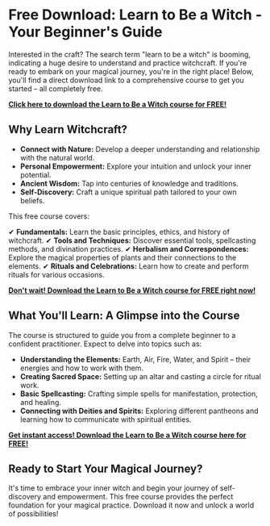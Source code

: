# Free Download: Learn to Be a Witch - Your Beginner's Guide

Interested in the craft? The search term "learn to be a witch" is booming, indicating a huge desire to understand and practice witchcraft. If you're ready to embark on your magical journey, you're in the right place! Below, you'll find a direct download link to a comprehensive course to get you started – all completely free.

[**Click here to download the Learn to Be a Witch course for FREE!**](https://udemywork.com/learn-to-be-a-witch)

## Why Learn Witchcraft?

*   **Connect with Nature:** Develop a deeper understanding and relationship with the natural world.
*   **Personal Empowerment:** Explore your intuition and unlock your inner potential.
*   **Ancient Wisdom:** Tap into centuries of knowledge and traditions.
*   **Self-Discovery:** Craft a unique spiritual path tailored to your own beliefs.

This free course covers:

✔ **Fundamentals:** Learn the basic principles, ethics, and history of witchcraft.
✔ **Tools and Techniques:** Discover essential tools, spellcasting methods, and divination practices.
✔ **Herbalism and Correspondences:** Explore the magical properties of plants and their connections to the elements.
✔ **Rituals and Celebrations:** Learn how to create and perform rituals for various occasions.

[**Don't wait! Download the Learn to Be a Witch course for FREE right now!**](https://udemywork.com/learn-to-be-a-witch)

## What You'll Learn: A Glimpse into the Course

The course is structured to guide you from a complete beginner to a confident practitioner. Expect to delve into topics such as:

*   **Understanding the Elements:** Earth, Air, Fire, Water, and Spirit – their energies and how to work with them.
*   **Creating Sacred Space:** Setting up an altar and casting a circle for ritual work.
*   **Basic Spellcasting:** Crafting simple spells for manifestation, protection, and healing.
*   **Connecting with Deities and Spirits:** Exploring different pantheons and learning how to communicate with spiritual entities.

[**Get instant access! Download the Learn to Be a Witch course here for FREE!**](https://udemywork.com/learn-to-be-a-witch)

## Ready to Start Your Magical Journey?

It's time to embrace your inner witch and begin your journey of self-discovery and empowerment. This free course provides the perfect foundation for your magical practice. Download it now and unlock a world of possibilities!
